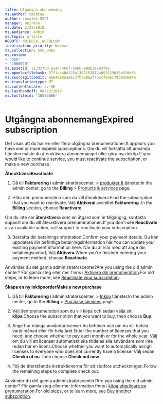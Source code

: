 ```yaml
---
title: Utgångna abonnemang
ms.author: cmcatee
author: cmcatee-MSFT
manager: mnirkhe
ms.date: 2/28/2018
ms.audience: Admin
ms.topic: article
ROBOTS: NOINDEX, NOFOLLOW
localization_priority: Normal
ms.collection: Adm_O365
ms.custom:
- "456"
- "1500020"
ms.assetid: 713d37dd-a34c-469f-b96b-99d63e793fe9
ms.openlocfilehash: 37f1cc48d328b1307f528124695529b30a5f0c65
ms.sourcegitcommit: ea64deba1eec3fb768a2f732cfe0ec79bb03694a
ms.translationtype: MT
ms.contentlocale: sv-SE
ms.lasthandoff: 08/23/2019
ms.locfileid: "36575606"
---
```

# <a name="expired-subscription"></a><span data-ttu-id="dc769-102">Utgångna abonnemang</span><span class="sxs-lookup"><span data-stu-id="dc769-102">Expired subscription</span></span>

<span data-ttu-id="dc769-103">Det visas att du har en eller flera utgångna prenumerationer.</span><span class="sxs-lookup"><span data-stu-id="dc769-103">It appears you have one or more expired subscriptions.</span></span> <span data-ttu-id="dc769-104">Om du vill fortsätta att använda tjänsten måste du återaktivera abonnemanget eller göra nya inköp.</span><span class="sxs-lookup"><span data-stu-id="dc769-104">If you would like to continue service, you must reactivate the subscription, or make a new purchase.</span></span>
  
<span data-ttu-id="dc769-105">**Återaktivera**</span><span class="sxs-lookup"><span data-stu-id="dc769-105">**Reactivate**</span></span>
  
1. <span data-ttu-id="dc769-106">Gå till **Fakturering** i administratörscenter, \> [produkter &](https://go.microsoft.com/fwlink/p/?linkid=842054) tjänster.</span><span class="sxs-lookup"><span data-stu-id="dc769-106">In the admin center, go to the **Billing** \> [Products & services](https://go.microsoft.com/fwlink/p/?linkid=842054) page.</span></span>

2. <span data-ttu-id="dc769-107">Hitta den prenumeration som du vill återaktivera.</span><span class="sxs-lookup"><span data-stu-id="dc769-107">Find the subscription that you want to reactivate.</span></span> <span data-ttu-id="dc769-108">Välj **Aktivera**i avsnittet **Fakturering** .</span><span class="sxs-lookup"><span data-stu-id="dc769-108">In the **Billing** section, choose **Reactivate**.</span></span>

<span data-ttu-id="dc769-109">Om du inte ser **återaktivera** som en åtgärd som är tillgänglig, kontakta support om du vill återaktivera prenumerationen.</span><span class="sxs-lookup"><span data-stu-id="dc769-109">If you don't see **Reactivate** as an available action, call support to reactivate your subscription.</span></span>

3. <span data-ttu-id="dc769-110">Bekräfta din betalningsinformation.</span><span class="sxs-lookup"><span data-stu-id="dc769-110">Confirm your payment details.</span></span> <span data-ttu-id="dc769-111">Du kan uppdatera din befintliga betalningsinformation här.</span><span class="sxs-lookup"><span data-stu-id="dc769-111">You can update your existing payment information here.</span></span> <span data-ttu-id="dc769-112">När du är klar med att ange din betalningsmetod, Välj **Aktivera**.</span><span class="sxs-lookup"><span data-stu-id="dc769-112">When you're finished entering your payment method, choose **Reactivate**.</span></span>

<span data-ttu-id="dc769-113">Använder du det gamla administratörscenter?</span><span class="sxs-lookup"><span data-stu-id="dc769-113">Are you using the old admin center?</span></span> <span data-ttu-id="dc769-114">För gamla steg eller mer finns i [Aktivera din prenumeration](https://docs.microsoft.com/office365/admin/subscriptions-and-billing/reactivate-your-subscription).</span><span class="sxs-lookup"><span data-stu-id="dc769-114">For old steps, or to learn more, see [Reactivate your subscription](https://docs.microsoft.com/office365/admin/subscriptions-and-billing/reactivate-your-subscription).</span></span>

<span data-ttu-id="dc769-115">**Skapa en ny inköpsorder**</span><span class="sxs-lookup"><span data-stu-id="dc769-115">**Make a new purchase**</span></span>
  
1. <span data-ttu-id="dc769-116">Gå till **Fakturering** i administratörscenter, \> [Inköp](https://go.microsoft.com/fwlink/p/?linkid=868433) tjänster.</span><span class="sxs-lookup"><span data-stu-id="dc769-116">In the admin center, go to the **Billing** \> [Purchase services](https://go.microsoft.com/fwlink/p/?linkid=868433) page.</span></span>

2. <span data-ttu-id="dc769-117">Välj den prenumeration som du vill köpa och sedan välja att **köpa**.</span><span class="sxs-lookup"><span data-stu-id="dc769-117">Choose the subscription that you want to buy, then choose **Buy**.</span></span>

3. <span data-ttu-id="dc769-118">Ange hur många användarlicenser du behöver och om du vill betala varje månad eller för hela året.</span><span class="sxs-lookup"><span data-stu-id="dc769-118">Enter the number of licenses that you need, and choose whether to pay each month or for the whole year.</span></span> <span data-ttu-id="dc769-119">Välj om du vill att licenser automatiskt ska tilldelas alla användare som inte redan har en licens.</span><span class="sxs-lookup"><span data-stu-id="dc769-119">Choose whether you want to automatically assign licenses to everyone who does not currently have a license.</span></span> <span data-ttu-id="dc769-120">Välj sedan **Checka ut nu**.</span><span class="sxs-lookup"><span data-stu-id="dc769-120">Then choose **Check out now**.</span></span>

4. <span data-ttu-id="dc769-121">Följ de återstående instruktionerna för att slutföra utcheckningen.</span><span class="sxs-lookup"><span data-stu-id="dc769-121">Follow the remaining steps to complete check out.</span></span>

<span data-ttu-id="dc769-122">Använder du det gamla administratörscenter?</span><span class="sxs-lookup"><span data-stu-id="dc769-122">Are you using the old admin center?</span></span> <span data-ttu-id="dc769-123">För gamla steg eller mer information finns i [köpa ytterligare en prenumeration](https://docs.microsoft.com/office365/admin/subscriptions-and-billing/buy-another-subscription).</span><span class="sxs-lookup"><span data-stu-id="dc769-123">For old steps, or to learn more, see [Buy another subscription](https://docs.microsoft.com/office365/admin/subscriptions-and-billing/buy-another-subscription).</span></span>

